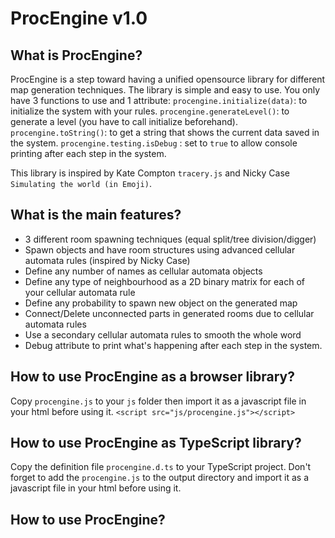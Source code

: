 # ProcEngine v1.0
## What is ProcEngine?
ProcEngine is a step toward having a unified opensource library for different map generation techniques. The library is simple and easy to use. You only have 3 functions to use and 1 attribute:
`procengine.initialize(data)`: to initialize the system with your rules.
`procengine.generateLevel()`: to generate a level (you have to call initialize beforehand).
`procengine.toString()`: to get a string that shows the current data saved in the system.
`procengine.testing.isDebug` : set to `true` to allow console printing after each step in the system.

This library is inspired by Kate Compton `tracery.js` and Nicky Case `Simulating the world (in Emoji)`.

## What is the main features?
- 3 different room spawning techniques (equal split/tree division/digger)
- Spawn objects and have room structures using advanced cellular automata rules (inspired by Nicky Case)
- Define any number of names as cellular automata objects
- Define any type of neighbourhood as a 2D binary matrix for each of your cellular automata rule
- Define any probability to spawn new object on the generated map
- Connect/Delete unconnected parts in generated rooms due to cellular automata rules
- Use a secondary cellular automata rules to smooth the whole word
- Debug attribute to print what's happening after each step in the system.

## How to use ProcEngine as a browser library?
Copy `procengine.js` to your `js` folder then import it as a javascript file in your html before using it.
`<script src="js/procengine.js"></script>`

## How to use ProcEngine as TypeScript library?
Copy the definition file `procengine.d.ts` to your TypeScript project. Don't forget to add the `procengine.js` to the output directory and import it as a javascript file in your html before using it.

## How to use ProcEngine?
